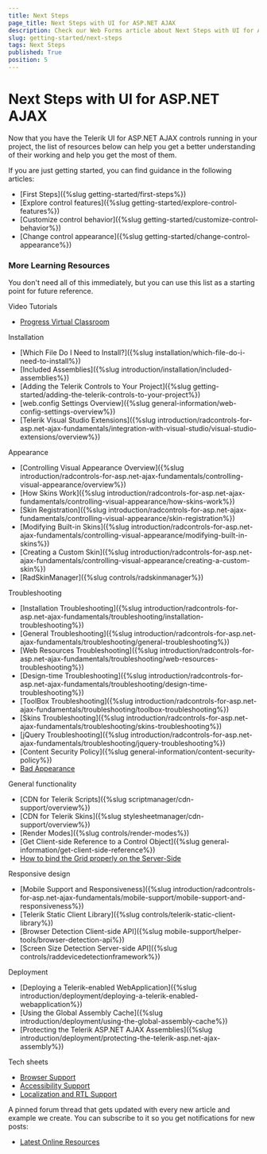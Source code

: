 ```yaml
---
title: Next Steps
page_title: Next Steps with UI for ASP.NET AJAX
description: Check our Web Forms article about Next Steps with UI for ASP.NET AJAX.
slug: getting-started/next-steps
tags: Next Steps
published: True
position: 5
---
```


# Next Steps with UI for ASP.NET AJAX

Now that you have the Telerik UI for ASP.NET AJAX controls running in your project, the list of resources below can help you get a better understanding of their working and help you get the most of them.

If you are just getting started, you can find guidance in the following articles:

* [First Steps]({%slug getting-started/first-steps%})
* [Explore control features]({%slug getting-started/explore-control-features%})
* [Customize control behavior]({%slug getting-started/customize-control-behavior%})
* [Change control appearance]({%slug getting-started/change-control-appearance%})


### More Learning Resources

You don't need all of this immediately, but you can use this list as a starting point for future reference. 

Video Tutorials
* [Progress Virtual Classroom](https://learn.telerik.com/)

Installation
* [Which File Do I Need to Install?]({%slug installation/which-file-do-i-need-to-install%})
* [Included Assemblies]({%slug introduction/installation/included-assemblies%})
* [Adding the Telerik Controls to Your Project]({%slug getting-started/adding-the-telerik-controls-to-your-project%})
* [web.config Settings Overview]({%slug general-information/web-config-settings-overview%})
* [Telerik Visual Studio Extensions]({%slug introduction/radcontrols-for-asp.net-ajax-fundamentals/integration-with-visual-studio/visual-studio-extensions/overview%})

Appearance
* [Controlling Visual Appearance Overview]({%slug introduction/radcontrols-for-asp.net-ajax-fundamentals/controlling-visual-appearance/overview%})
* [How Skins Work]({%slug introduction/radcontrols-for-asp.net-ajax-fundamentals/controlling-visual-appearance/how-skins-work%})
* [Skin Registration]({%slug introduction/radcontrols-for-asp.net-ajax-fundamentals/controlling-visual-appearance/skin-registration%})
* [Modifying Built-in Skins]({%slug introduction/radcontrols-for-asp.net-ajax-fundamentals/controlling-visual-appearance/modifying-built-in-skins%})
* [Creating a Custom Skin]({%slug introduction/radcontrols-for-asp.net-ajax-fundamentals/controlling-visual-appearance/creating-a-custom-skin%})
* [RadSkinManager]({%slug controls/radskinmanager%})

Troubleshooting
* [Installation Troubleshooting]({%slug introduction/radcontrols-for-asp.net-ajax-fundamentals/troubleshooting/installation-troubleshooting%})
* [General Troubleshooting]({%slug introduction/radcontrols-for-asp.net-ajax-fundamentals/troubleshooting/general-troubleshooting%})
* [Web Resources Troubleshooting]({%slug introduction/radcontrols-for-asp.net-ajax-fundamentals/troubleshooting/web-resources-troubleshooting%})
* [Design-time Troubleshooting]({%slug introduction/radcontrols-for-asp.net-ajax-fundamentals/troubleshooting/design-time-troubleshooting%})
* [ToolBox Troubleshooting]({%slug introduction/radcontrols-for-asp.net-ajax-fundamentals/troubleshooting/toolbox-troubleshooting%})
* [Skins Troubleshooting]({%slug introduction/radcontrols-for-asp.net-ajax-fundamentals/troubleshooting/skins-troubleshooting%})
* [jQuery Troubleshooting]({%slug introduction/radcontrols-for-asp.net-ajax-fundamentals/troubleshooting/jquery-troubleshooting%})
* [Content Security Policy]({%slug general-information/content-security-policy%})
* [Bad Appearance](https://www.telerik.com/support/kb/aspnet-ajax/details/different-appearance-in-internet-explorer-on-local-and-production-servers)

General functionality
* [CDN for Telerik Scripts]({%slug scriptmanager/cdn-support/overview%})
* [CDN for Telerik Skins]({%slug stylesheetmanager/cdn-support/overview%})
* [Render Modes]({%slug controls/render-modes%})
* [Get Client-side Reference to a Control Object]({%slug general-information/get-client-side-reference%})
* [How to bind the Grid properly on the Server-Side](https://www.telerik.com/support/kb/aspnet-ajax/grid/details/how-to-bind-radgrid-properly-on-server-side)

Responsive design
* [Mobile Support and Responsiveness]({%slug introduction/radcontrols-for-asp.net-ajax-fundamentals/mobile-support/mobile-support-and-responsiveness%})
* [Telerik Static Client Library]({%slug controls/telerik-static-client-library%})
* [Browser Detection Client-side API]({%slug mobile-support/helper-tools/browser-detection-api%})
* [Screen Size Detection Server-side API]({%slug controls/raddevicedetectionframework%})

Deployment
* [Deploying a Telerik-enabled WebApplication]({%slug introduction/deployment/deploying-a-telerik-enabled-webapplication%})
* [Using the Global Assembly Cache]({%slug introduction/deployment/using-the-global-assembly-cache%})
* [Protecting the Telerik ASP.NET AJAX Assemblies]({%slug introduction/deployment/protecting-the-telerik-asp.net-ajax-assembly%})

Tech sheets
* [Browser Support](https://www.telerik.com/aspnet-ajax/tech-sheets/browser-support)
* [Accessibility Support](https://www.telerik.com/aspnet-ajax/tech-sheets/accessibility-support)
* [Localization and RTL Support](https://www.telerik.com/aspnet-ajax/tech-sheets/localization-and-right-to-left-support)

A pinned forum thread that gets updated with every new article and example we create. You can subscribe to it so you get notifications for new posts:
* [Latest Online Resources](https://www.telerik.com/forums/latest-online-resources-for-radcontrols-for-asp-net-ajax)
